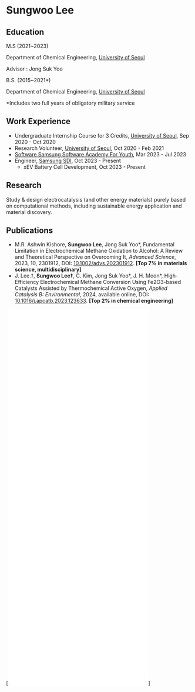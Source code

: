 # Sungwoo Lee

## Education

M.S (2021~2023)


Department of Chemical Engineering, [University of Seoul](https://www.uos.ac.kr/)


Advisor : Jong Suk Yoo

B.S. (2015~2021*)


Department of Chemical Engineering, [University of Seoul](https://www.uos.ac.kr/)


*Includes two full years of obligatory military service

## Work Experience

- Undergraduate Internship Course for 3 Credits, [University of Seoul](https://www.uos.ac.kr/), Sep 2020 - Oct 2020
- Research Volunteer, [University of Seoul](https://www.uos.ac.kr/), Oct 2020 - Feb 2021
- [Software Samsung Software Academy For Youth](https://www.ssafy.com/), Mar 2023 - Jul 2023
- Engineer, [Samsung SDI](https://www.samsungsdi.co.kr/), Oct 2023 - Present
  - xEV Battery Cell Development, Oct 2023 - Present

## Research

Study & design electrocatalysis (and other energy materials) purely based on computational methods, including sustainable energy application and material discovery.

## Publications

- M.R. Ashwin Kishore, **Sungwoo Lee**, Jong Suk Yoo\*, Fundamental Limitation in Electrochemical Methane Oxidation to Alcohol: A Review and Theoretical Perspective on Overcoming It, _Advanced Science_, 2023, 10, 2301912, DOI: [10.1002/advs.202301912](https://doi.org/10.1002/advs.202301912). **[Top 7% in materials science, multidisciplinary]**
- J. Lee.‡, **Sungwoo Lee‡**, C. Kim, Jong Suk Yoo\*, J. H. Moon\*, High-Efficiency Electrochemical Methane Conversion Using Fe2O3-based Catalysts Assisted by Thermochemical Active Oxygen, _Applied Catalysis B: Environmental_, 2024, available online, DOI: [10.1016/j.apcatb.2023.123633](https://doi.org/10.1016/j.apcatb.2023.123633). **[Top 2% in chemical engineering]**
  
[![Metrics](./github-metrics.svg)]
